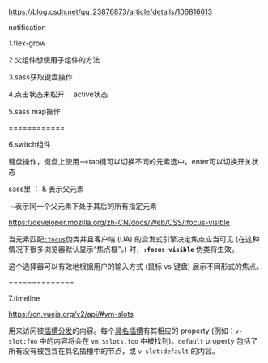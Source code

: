 https://blog.csdn.net/qq_23876873/article/details/106816613

notification

1.flex-grow

2.父组件想使用子组件的方法 

3.sass获取键盘操作

4.点击状态未松开 ：active状态

5.sass map操作

============

6.switch组件

键盘操作，键盘上使用-->tab键可以切换不同的元素选中，enter可以切换开关状态

sass里 ： & 表示父元素

​                 ~表示同一个父元素下处于其后的所有指定元素

https://developer.mozilla.org/zh-CN/docs/Web/CSS/:focus-visible

当元素匹配[`:focus`](https://developer.mozilla.org/zh-CN/docs/Web/CSS/:focus)伪类并且客户端 (UA) 的启发式引擎决定焦点应当可见 (在这种情况下很多浏览器默认显示“焦点框”。) 时，**`:focus-visible`** 伪类将生效。

这个选择器可以有效地根据用户的输入方式 (鼠标 vs 键盘) 展示不同形式的焦点。

==============

7.timeline

https://cn.vuejs.org/v2/api/#vm-slots

用来访问被[插槽分发](https://cn.vuejs.org/v2/guide/components.html#通过插槽分发内容)的内容。每个[具名插槽](https://cn.vuejs.org/v2/guide/components-slots.html#具名插槽)有其相应的 property (例如：`v-slot:foo` 中的内容将会在 `vm.$slots.foo` 中被找到)。`default` property 包括了所有没有被包含在具名插槽中的节点，或 `v-slot:default` 的内容。

